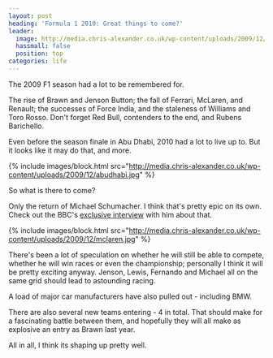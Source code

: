 ```yaml
---
layout: post
heading: 'Formula 1 2010: Great things to come?'
leader:
  image: http://media.chris-alexander.co.uk/wp-content/uploads/2009/12/bmw.jpg
  hassmall: false
  position: top
categories: life
---
```


The 2009 F1 season had a lot to be remembered for.

The rise of Brawn and Jenson Button; the fall of Ferrari, McLaren, and Renault; the successes of Force India, and the staleness of Williams and Toro Rosso. Don't forget Red Bull, contenders to the end, and Rubens Barichello.

Even before the season finale in Abu Dhabi, 2010 had a lot to live up to. But it looks like it may do that, and more.

{% include images/block.html src="http://media.chris-alexander.co.uk/wp-content/uploads/2009/12/abudhabi.jpg" %}

So what is there to come?

Only the return of Michael Schumacher. I think that's pretty epic on its own. Check out the BBC's [exclusive interview](http://news.bbc.co.uk/sport1/hi/motorsport/formula_one/8428353.stm) with him about that.

{% include images/block.html src="http://media.chris-alexander.co.uk/wp-content/uploads/2009/12/mclaren.jpg" %}

There's been a lot of speculation on whether he will still be able to compete, whether he will win races or even the championship; personally I think it will be pretty exciting anyway. Jenson, Lewis, Fernando and Michael all on the same grid should lead to astounding racing.

A load of major car manufacturers have also pulled out - including BMW.

There are also several new teams entering - 4 in total. That should make for a fascinating battle between them, and hopefully they will all make as explosive an entry as Brawn last year.

All in all, I think its shaping up pretty well.

